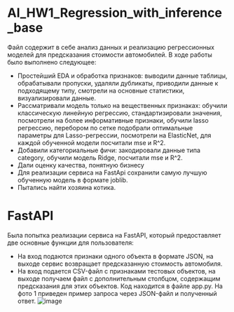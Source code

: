# AI_HW1_Regression_with_inference_base
Файл содержит в себе анализ данных и реализацию регрессионных моделей для предсказания стоимости автомобилей. В ходе работы было выполнено следующее:
* Простейший EDA и обработка признаков: выводили данные таблицы, обрабатывали пропуски, удаляли дубликаты, приводили данные к подходящему типу, смотрели на основные статистики, визуализировали данные.
* Рассматривали модель только на вещественных признаках: обучили классическую линейную регрессию, стандартизировали значения, посмотрели на более информативные признаки, обучили lasso регрессию, перебором по сетке подобрали оптимальные параметры для Lasso-регрессии, посмотрели на ElasticNet, для каждой обученной модели посчитали mse и R^2.
* Добавили категориальные фичи: закодировали данные типа category, обучили модель Ridge, посчитали mse и R^2.
* Дали оценку качества, понятную бизнесу
* Для реализации сервиса на FastApi сохранили самую лучшую обученную модель в формате joblib.
* Пытались найти хозяина котика.

# FastAPI
Была попытка реализации сервиса на FastAPI, который предоставляет две основные функции для пользователя:
* На вход подаются признаки одного объекта в формате JSON, на выходе сервис возвращает предсказанную стоимость автомобиля.
* На вход подается CSV-файл с признаками тестовых объектов, на выходе получаем файл с дополнительным столбцом, содержащим предсказания для этих объектов.
Код находится в файле app.py.
На фото 1 приведен пример запроса через JSON-файл и полученный ответ.
![image](https://github.com/user-attachments/assets/f407effd-984d-4ba7-83d5-1fe3bb6c9146)
